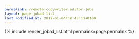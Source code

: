 ```yaml
---
permalink: /remote-copywriter-editor-jobs
layout: page-jobad-list
last_modified_at: 2019-01-04T18:43:11+0100
---
```

{% include render_jobad_list.html permalink=page.permalink %}
